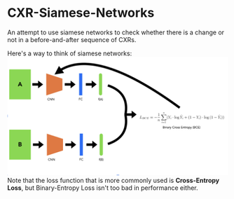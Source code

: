 # CXR-Siamese-Networks
An attempt to use siamese networks to check whether there is a change or not in a before-and-after sequence of CXRs.

Here's a way to think of siamese networks:
![Siamese Networks Diagram](https://github.com/tdserapio/CXR-Siamese-Networks/blob/main/Siamese%20Network%20Diagrams.png?raw=true)
Note that the loss function that is more commonly used is **Cross-Entropy Loss**, but Binary-Entropy Loss isn't too bad in performance either. 
